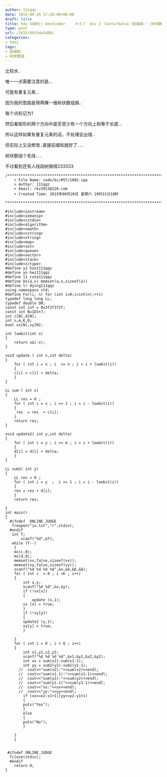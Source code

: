 ```yaml
---
author: 111qqz
date: 2015-09-26 17:20:00+00:00
draft: false
title: hdu 5480|| bestcoder 　　＃５７　div 2　Conturbatio（前缀和｜｜树状数组）
type: post
url: /2015/09/hdu5480/
categories:
- hdoj
tags:
- 前缀和
- 树状数组
---
```





比较水．




唯一一点需要注意的是...




可能有重复元素...




因为我的思路是用两棵一维树状数组搞..




每个点标记为1




然后看矩形的两个方向中是否至少有一个方向上和等于长度...




所以这样如果有重复元素的话，不处理会出错..　







但实际上又没修改..直接前缀和就好了．．．




树状数组个毛线．．．




不过看到还有人线段树搞得233333












 

    
    /*************************************************************************
    	> File Name: code/bc/#57/1002.cpp
    	> Author: 111qqz
    	> Email: rkz2013@126.com 
    	> Created Time: 2015年09月26日 星期六 19时31分10秒
     ************************************************************************/
    
    #include<iostream>
    #include<iomanip>
    #include<cstdio>
    #include<algorithm>
    #include<cmath>
    #include<cstring>
    #include<string>
    #include<map>
    #include<set>
    #include<queue>
    #include<vector>
    #include<stack>
    #include<cctype>
    #define y1 hust111qqz
    #define yn hez111qqz
    #define j1 cute111qqz
    #define ms(a,x) memset(a,x,sizeof(a))
    #define lr dying111qqz
    using namespace std;
    #define For(i, n) for (int i=0;i<int(n);++i)  
    typedef long long LL;
    typedef double DB;
    const int inf = 0x3f3f3f3f;
    const int N=1E5+7;
    int c[N],d[N];
    int n,m,K,Q;
    bool vx[N],vy[N];
    
    int lowbit(int x)
    {
        return x&(-x);
    }
    
    void update ( int x,int delta)
    {
        for ( int i = x ; i  <= n ; i = i + lowbit(i))
        {
    	c[i] = c[i] + delta;
        }
    }
    
    LL sum ( int x)
    {
        LL res = 0 ;
        for ( int i = x ; i >= 1 ; i = i - lowbit(i))
        {
    	 res  = res  + c[i];
        }
        return res;
    }
    
    void update2( int y,int delta)
    {
        for ( int i = y ; i <= m ; i = i + lowbit(i))
        {
    	d[i] = d[i] + delta;
        }
    }
    
    LL sum2( int y)
    {
        LL res = 0 ;
        for ( int i = y  ;  i >= 1 ; i = i - lowbit(i))
        {
    	res = res + d[i];
        }
        return res;
    
    }
    int main()
    {
      #ifndef  ONLINE_JUDGE 
       freopen("in.txt","r",stdin);
      #endif
       int T;
           scanf("%d",&T);
       while (T--)
        {
    	ms(c,0);
    	ms(d,0);
    	memset(vx,false,sizeof(vx));
    	memset(vy,false,sizeof(vy));
    	scanf("%d %d %d %d",&n,&m,&K,&Q);
    	for ( int i  = 0 ; i <K ; i++)
    	{
    	    int x,y;
    	    scanf("%d %d",&x,&y);
    	    if (!vx[x])
    	    {
    	     	update (x,1);
    		vx [x] = true;
    	    }
    	    if (!vy[y])
    	    {
    		update2 (y,1);
    		vy[y] = true;
    	    }
    	    
    	}
    	for ( int i = 0 ; i < Q ; i++)
    	{
    	    int x1,y1,x2,y2;
    	    scanf("%d %d %d %d",&x1,&y1,&x2,&y2);
    	    int xx = sum(x2)-sum(x1-1);
    	    int yy = sum2(y2)-sum2(y1-1);
    	  //  cout<<"sum(x2):"<<sum(x2)<<endl;
    	  //  cout<<"sum(x1-1):"<<sum(x1-1)<<endl;
    	  //  cout<<"sum(y2):"<<sum(y2)<<endl;
    	  //  cout<<"sum(y1-1)"<<sum(y1-1)<<endl;
    	  //  cout<<"xx:"<<xx<<endl;
    	  //  cout<<"yy:"<<yy<<endl;
    	    if (xx>=x2-x1+1||yy>=y2-y1+1)
    	    {
    		puts("Yes");
    	    }
    	    else
    	    {
    		puts("No");
    	    }
    	     
    	}
        }
      
       
     #ifndef ONLINE_JUDGE  
      fclose(stdin);
      #endif
    	return 0;
    }
    




